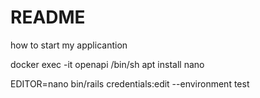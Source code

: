 # README

how to start my applicantion



docker exec -it openapi /bin/sh
apt install nano


EDITOR=nano bin/rails credentials:edit --environment test
